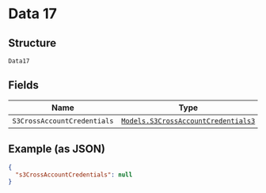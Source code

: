 
# Data 17

## Structure

`Data17`

## Fields

| Name | Type | Tags | Description |
|  --- | --- | --- | --- |
| `S3CrossAccountCredentials` | [`Models.S3CrossAccountCredentials3`](../../doc/models/s3-cross-account-credentials-3.md) | Optional | - |

## Example (as JSON)

```json
{
  "s3CrossAccountCredentials": null
}
```

